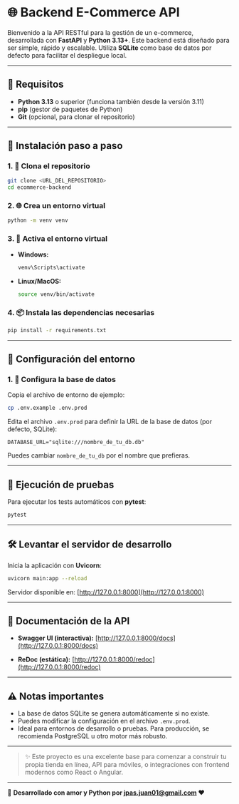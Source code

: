 # 🌐 Backend E-Commerce API

Bienvenido a la API RESTful para la gestión de un e-commerce, desarrollada con **FastAPI** y **Python 3.13+**. Este backend está diseñado para ser simple, rápido y escalable. Utiliza **SQLite** como base de datos por defecto para facilitar el despliegue local.

---

## 🚀 Requisitos

- **Python 3.13** o superior (funciona también desde la versión 3.11)
- **pip** (gestor de paquetes de Python)
- **Git** (opcional, para clonar el repositorio)

---

## 🔧 Instalación paso a paso

### 1. 📂 Clona el repositorio

```bash
git clone <URL_DEL_REPOSITORIO>
cd ecommerce-backend
```

### 2. 🌐 Crea un entorno virtual

```bash
python -m venv venv
```

### 3. 🔌 Activa el entorno virtual

- **Windows:**

  ```bash
  venv\Scripts\activate
  ```

- **Linux/MacOS:**

  ```bash
  source venv/bin/activate
  ```

### 4. 📦 Instala las dependencias necesarias

```bash
pip install -r requirements.txt
```

---

## 🔣 Configuración del entorno

### 1. 🔹 Configura la base de datos

Copia el archivo de entorno de ejemplo:

```bash
cp .env.example .env.prod
```

Edita el archivo `.env.prod` para definir la URL de la base de datos (por defecto, SQLite):

```env
DATABASE_URL="sqlite:///nombre_de_tu_db.db"
```

Puedes cambiar `nombre_de_tu_db` por el nombre que prefieras.

---

## 🧪 Ejecución de pruebas

Para ejecutar los tests automáticos con **pytest**:

```bash
pytest
```

---

## 🛠️ Levantar el servidor de desarrollo

Inicia la aplicación con **Uvicorn**:

```bash
uvicorn main:app --reload
```

Servidor disponible en: [http://127.0.0.1:8000](http://127.0.0.1:8000)

---

## 📄 Documentación de la API

- **Swagger UI (interactiva):**
  [http://127.0.0.1:8000/docs](http://127.0.0.1:8000/docs)

- **ReDoc (estática):**
  [http://127.0.0.1:8000/redoc](http://127.0.0.1:8000/redoc)

---

## ⚠️ Notas importantes

- La base de datos SQLite se genera automáticamente si no existe.
- Puedes modificar la configuración en el archivo `.env.prod`.
- Ideal para entornos de desarrollo o pruebas. Para producción, se recomienda PostgreSQL u otro motor más robusto.

---

> ✨ Este proyecto es una excelente base para comenzar a construir tu propia tienda en línea, API para móviles, o integraciones con frontend modernos como React o Angular.

---

🚀 **Desarrollado con amor y Python por <jpas.juan01@gmail.com> ♥**
